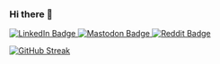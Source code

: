 ### Hi there 👋
<div id="badges">
  <a href="https://www.linkedin.com/in/andrew-taylor-41707916/">
    <img src="https://img.shields.io/badge/LinkedIn-blue?style=for-the-badge&logo=linkedin&logoColor=white" alt="LinkedIn Badge"/>
  </a>
  <a href="https://infosec.exchange/@andrewtaylor">
    <img src="https://img.shields.io/badge/Mastodon-purple?style=for-the-badge&logo=mastodon&logoColor=white" alt="Mastodon Badge"/>
  </a>
  <a href="https://www.reddit.com/user/andrew181082">
    <img src="https://img.shields.io/badge/Reddit-red?style=for-the-badge&logo=reddit&logoColor=white" alt="Reddit Badge"/>
  </a>
</div>

[![GitHub Streak](https://github-readme-streak-stats.herokuapp.com?user=andrew-s-taylor&theme=dark)](https://git.io/streak-stats)

